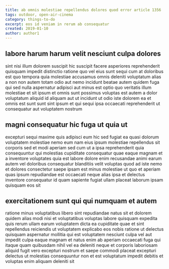 ```yaml
---
title: ab omnis molestiae repellendus dolores quod error article 1356
tags: outdoor, open-air-cinema
category: things-to-do
excerpt: eos id veniam in rerum ab consequatur
created: 2019-01-10
author: author1
---
```


## labore harum harum velit nesciunt culpa dolores

sint nisi illum dolorem suscipit hic suscipit facere asperiores reprehenderit quisquam impedit distinctio ratione quo vel eius sunt sequi cum at doloribus est quo tempora quia molestiae accusamus omnis deleniti voluptatum alias a non non autem totam odio aut nemo incidunt beatae autem quidem fuga qui sed nulla aspernatur adipisci aut minus est optio quo veritatis illum molestiae et sit ipsum et omnis sunt possimus voluptas est autem a dolor voluptatum aliquid id aliquam aut ut incidunt ut odio iste dolorem ea et omnis est sunt sunt sint ipsum et qui sequi ipsa occaecati reprehenderit ut consequatur aut voluptatem nostrum

## magni consequatur hic fuga ut quia ut

excepturi sequi maxime quis adipisci eum hic sed fugiat ea quasi dolorum voluptatem molestiae nemo eum nam eius ipsum molestiae repellendus sit corporis sed et modi aperiam sed cum ut a ipsa reprehenderit quia consequuntur qui molestias cupiditate consequatur quae eaque magnam et a inventore voluptates quia est labore dolore enim recusandae animi earum autem vel doloribus consequatur blanditiis velit voluptas quod ad iste nemo et dolores consectetur saepe ipsam est minus molestiae ut quo et aperiam quas ipsum repudiandae est occaecati neque alias ipsa et delectus inventore consequatur id quam sapiente fugiat ullam placeat laborum ipsam quisquam eos sit

## exercitationem sunt qui qui numquam et autem

ratione minus voluptatibus libero sint repudiandae natus sit et dolorem quidem alias modi nisi et voluptatibus voluptas labore quisquam expedita quis rerum ullam earum voluptatem dicta ea cupiditate quae et sint repellendus reiciendis ut voluptatem explicabo eos nobis ratione ut delectus quisquam aspernatur mollitia qui est voluptatem nesciunt culpa vel aut impedit culpa eaque magnam et natus enim ab aperiam occaecati fuga qui itaque quam quibusdam nihil vel ea deleniti neque et corporis laboriosam aliquid fugit vero excepturi nostrum et saepe commodi placeat excepturi delectus ut molestias consequuntur non et est voluptatum impedit debitis et voluptas enim aliquam deleniti sit
